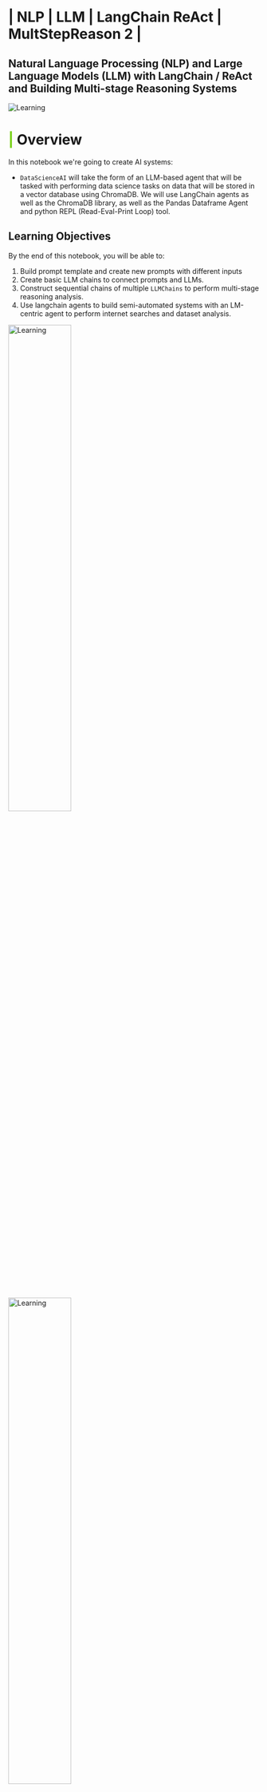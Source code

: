 # | NLP | LLM | LangChain ReAct | MultStepReason 2 |

## Natural Language Processing (NLP) and Large Language Models (LLM) with LangChain / ReAct and Building Multi-stage Reasoning Systems

![Learning](https://t3.ftcdn.net/jpg/06/14/01/52/360_F_614015247_EWZHvC6AAOsaIOepakhyJvMqUu5tpLfY.jpg)


# <b><span style='color:#78D118'>|</span> Overview</b>

In this notebook we're going to create AI systems:
- `DataScienceAI` will take the form of an LLM-based agent that will be tasked with performing data science tasks on data that will be stored in a vector database using ChromaDB. We will use LangChain agents as well as the ChromaDB library, as well as the Pandas Dataframe Agent and python REPL (Read-Eval-Print Loop) tool.

## Learning Objectives

By the end of this notebook, you will be able to:
1. Build prompt template and create new prompts with different inputs
2. Create basic LLM chains to connect prompts and LLMs.
3. Construct sequential chains of multiple `LLMChains` to perform multi-stage reasoning analysis. 
4. Use langchain agents to build semi-automated systems with an LM-centric agent to perform internet searches and dataset analysis.

<img src="https://deepsense.ai/wp-content/uploads/2023/10/LangChain-announces-partnership-with-deepsense.jpeg" alt="Learning" width="50%">

<img src="https://react-lm.github.io/files/diagram.png" alt="Learning" width="50%">


[ReAct](https://react-lm.github.io/)
